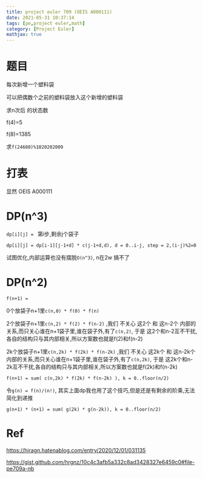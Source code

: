 ```yaml
---
title: project euler 709 (OEIS A000111)
date: 2021-05-31 10:37:14
tags: [pe,project euler,math]
category: [Project Euler]
mathjax: true
---
```



# 题目

每次新增一个塑料袋

可以把偶数个之前的塑料袋放入这个新增的塑料袋

求n次后 的状态数

f(4)=5

f(8)=1385

求`f(24680)%1020202009`

# 打表

显然 OEIS A000111

# DP(n^3)


`dp[i][j] = ` 第i步,剩余j个袋子

`dp[i][j] = dp[i-1][j-1+d] * c(j-1+d,d), d = 0..i-j, step = 2,(i-j)%2=0`

试图优化,内部运算也没有摆脱`O(n^3)`, n在2w 搞不了

# DP(n^2)

`f(n+1) = `

0个放袋子n+1里`c(n,0) * f(0) * f(n)`

2个放袋子n+1里`c(n,2) * f(2) * f(n-2)` ,我们 不关心 这2个 和 这n-2个 内部的关系,而只关心谁在n+1袋子里,谁在袋子外,有了`c(n,2)`, 于是 这2个和n-2互不干扰,各自的结构只与其内部相关,所以方案数也就是f(2)和f(n-2)


2k个放袋子n+1里`c(n,2k) * f(2k) * f(n-2k)` ,我们 不关心 这2k个 和 这n-2k个 内部的关系,而只关心谁在n+1袋子里,谁在袋子外,有了`c(n,2k)`, 于是 这2k个和n-2k互不干扰,各自的结构只与其内部相关,所以方案数也就是f(2k)和f(n-2k)

`f(n+1) = sum( c(n,2k) * f(2k) * f(n-2k) ), k = 0..floor(n/2)`

令`g(n) = f(n)/(n!)`, 其实上面dp我也用了这个技巧,但是还是有剩余的阶乘,无法简化到递推

`g(n+1) * (n+1) = sum( g(2k) * g(n-2k)), k = 0..floor(n/2)`


# Ref

https://hiragn.hatenablog.com/entry/2020/12/01/031135

https://gist.github.com/hrgnz/10c4c3afb5a332c8ad3428327e6459c0#file-pe709a-nb

